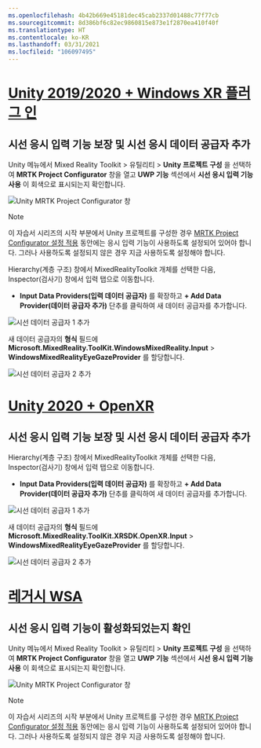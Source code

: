 ```yaml
---
ms.openlocfilehash: 4b42b669e45181dec45cab2337d01488c77f77cb
ms.sourcegitcommit: 8d386bf6c82ec9860815e873e1f2870ea410f40f
ms.translationtype: HT
ms.contentlocale: ko-KR
ms.lasthandoff: 03/31/2021
ms.locfileid: "106097495"
---
```

# <a name="unity-20192020--windows-xr-plugin"></a>[Unity 2019/2020 + Windows XR 플러그 인](#tab/winxr)

## <a name="ensuring-eye-gaze-input-capability-and-adding-eye-gaze-data-provider"></a>시선 응시 입력 기능 보장 및 시선 응시 데이터 공급자 추가

Unity 메뉴에서 Mixed Reality Toolkit > 유틸리티 > **Unity 프로젝트 구성** 을 선택하여 **MRTK Project Configurator** 창을 열고 **UWP 기능** 섹션에서 **시선 응시 입력 기능 사용** 이 회색으로 표시되는지 확인합니다.

![Unity MRTK Project Configurator 창](../images/mr-learning-base/base-08-section1-step1-1.png)

> [!NOTE]
> 이 자습서 시리즈의 시작 부분에서 Unity 프로젝트를 구성한 경우 [MRTK Project Configurator 설정 적용](../mr-learning-base-02.md#configuring-the-unity-project) 동안에는 응시 입력 기능이 사용하도록 설정되어 있어야 합니다. 그러나 사용하도록 설정되지 않은 경우 지금 사용하도록 설정해야 합니다.

Hierarchy(계층 구조) 창에서 MixedRealityToolkit 개체를 선택한 다음, Inspector(검사기) 창에서 입력 탭으로 이동합니다.

* **Input Data Providers(입력 데이터 공급자)** 를 확장하고 **+ Add Data Provider(데이터 공급자 추가)** 단추를 클릭하여 새 데이터 공급자를 추가합니다.

![시선 데이터 공급자 1 추가](../images/mr-learning-base/base-08-section1-step1-2.png)

새 데이터 공급자의 **형식** 필드에 **Microsoft.MixedReality.ToolKit.WindowsMixedReality.Input** > **WindowsMixedRealityEyeGazeProvider** 를 할당합니다.

![시선 데이터 공급자 2 추가](../images/mr-learning-base/base-08-section1-step1-3.png)

# <a name="unity-2020--openxr"></a>[Unity 2020 + OpenXR](#tab/openxr)

## <a name="ensuring-eye-gaze-input-capability-and-adding-eye-gaze-data-provider"></a>시선 응시 입력 기능 보장 및 시선 응시 데이터 공급자 추가

Hierarchy(계층 구조) 창에서 MixedRealityToolkit 개체를 선택한 다음, Inspector(검사기) 창에서 입력 탭으로 이동합니다.

* **Input Data Providers(입력 데이터 공급자)** 를 확장하고 **+ Add Data Provider(데이터 공급자 추가)** 단추를 클릭하여 새 데이터 공급자를 추가합니다.

![시선 데이터 공급자 1 추가](../images/mr-learning-base/base-08-section1-step1-2openxr.png)

새 데이터 공급자의 **형식** 필드에 **Microsoft.MixedReality.ToolKit.XRSDK.OpenXR.Input** > **WindowsMixedRealityEyeGazeProvider** 를 할당합니다.

![시선 데이터 공급자 2 추가](../images/mr-learning-base/base-08-section1-step1-3openxr.png)

# <a name="legacy-wsa"></a>[레거시 WSA](#tab/wsa)

## <a name="ensuring-the-eye-gaze-input-capability-is-enabled"></a>시선 응시 입력 기능이 활성화되었는지 확인

Unity 메뉴에서 Mixed Reality Toolkit > 유틸리티 > **Unity 프로젝트 구성** 을 선택하여 **MRTK Project Configurator** 창을 열고 **UWP 기능** 섹션에서 **시선 응시 입력 기능 사용** 이 회색으로 표시되는지 확인합니다.

![Unity MRTK Project Configurator 창](../images/mr-learning-base/base-08-section1-step1-1.png)

> [!NOTE]
> 이 자습서 시리즈의 시작 부분에서 Unity 프로젝트를 구성한 경우 [MRTK Project Configurator 설정 적용](../mr-learning-base-02.md#creating-the-scene-and-configuring-mrtk) 동안에는 응시 입력 기능이 사용하도록 설정되어 있어야 합니다. 그러나 사용하도록 설정되지 않은 경우 지금 사용하도록 설정해야 합니다.

